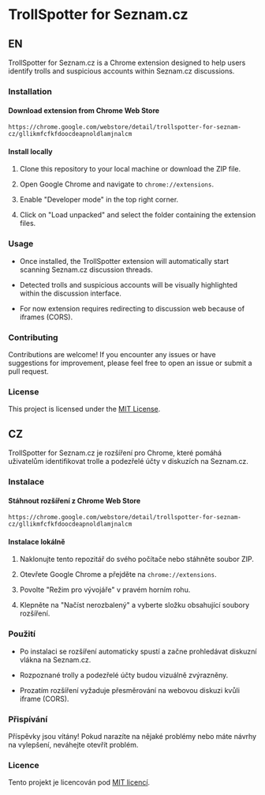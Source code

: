 # TrollSpotter for Seznam.cz


## EN

TrollSpotter for Seznam.cz is a Chrome extension designed to help users identify trolls and suspicious accounts within Seznam.cz discussions.

### Installation 

#### Download extension from Chrome Web Store
`https://chrome.google.com/webstore/detail/trollspotter-for-seznam-cz/gllikmfcfkfdoocdeapnoldlamjnalcm`

#### Install locally

1. Clone this repository to your local machine or download the ZIP file.
   
2. Open Google Chrome and navigate to `chrome://extensions`.
   
3. Enable "Developer mode" in the top right corner.
   
4. Click on "Load unpacked" and select the folder containing the extension files.

### Usage

- Once installed, the TrollSpotter extension will automatically start scanning Seznam.cz discussion threads.

- Detected trolls and suspicious accounts will be visually highlighted within the discussion interface.

- For now extension requires redirecting to discussion web because of iframes (CORS).

### Contributing

Contributions are welcome! If you encounter any issues or have suggestions for improvement, please feel free to open an issue or submit a pull request.

### License

This project is licensed under the [MIT License](LICENSE).



## CZ

TrollSpotter for Seznam.cz je rozšíření pro Chrome, které pomáhá uživatelům identifikovat trolle a podezřelé účty v diskuzích na Seznam.cz.

### Instalace 

#### Stáhnout rozšíření z Chrome Web Store
`https://chrome.google.com/webstore/detail/trollspotter-for-seznam-cz/gllikmfcfkfdoocdeapnoldlamjnalcm`

#### Instalace lokálně

1. Naklonujte tento repozitář do svého počítače nebo stáhněte soubor ZIP.
   
2. Otevřete Google Chrome a přejděte na `chrome://extensions`.
   
3. Povolte "Režim pro vývojáře" v pravém horním rohu.
   
4. Klepněte na "Načíst nerozbalený" a vyberte složku obsahující soubory rozšíření.

### Použití

- Po instalaci se rozšíření automaticky spustí a začne prohledávat diskuzní vlákna na Seznam.cz.

- Rozpoznané trolly a podezřelé účty budou vizuálně zvýrazněny.

- Prozatím rozšíření vyžaduje přesměrování na webovou diskuzi kvůli iframe (CORS).

### Přispívání

Příspěvky jsou vítány! Pokud narazíte na nějaké problémy nebo máte návrhy na vylepšení, neváhejte otevřít problém.

### Licence

Tento projekt je licencován pod [MIT licencí](LICENSE).
